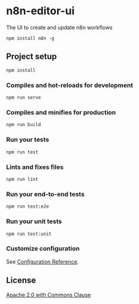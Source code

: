 # n8n-editor-ui

The UI to create and update n8n workflows

```
npm install n8n -g
```

## Project setup
```
npm install
```

### Compiles and hot-reloads for development
```
npm run serve
```

### Compiles and minifies for production
```
npm run build
```

### Run your tests
```
npm run test
```

### Lints and fixes files
```
npm run lint
```

### Run your end-to-end tests
```
npm run test:e2e
```

### Run your unit tests
```
npm run test:unit
```

### Customize configuration
See [Configuration Reference](https://cli.vuejs.org/config/).


## License

[Apache 2.0 with Commons Clause](https://github.com/n8n-io/n8n/blob/master/packages/editor-ui/LICENSE.md)
